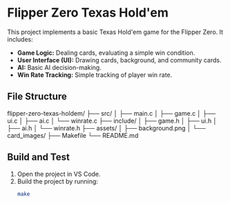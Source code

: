 # Flipper Zero Texas Hold'em

This project implements a basic Texas Hold'em game for the Flipper Zero. It includes:
- **Game Logic:** Dealing cards, evaluating a simple win condition.
- **User Interface (UI):** Drawing cards, background, and community cards.
- **AI:** Basic AI decision-making.
- **Win Rate Tracking:** Simple tracking of player win rate.

## File Structure
flipper-zero-texas-holdem/ ├── src/ │ ├── main.c │ ├── game.c │ ├── ui.c │ ├── ai.c │ └── winrate.c ├── include/ │ ├── game.h │ ├── ui.h │ ├── ai.h │ └── winrate.h ├── assets/ │ ├── background.png │ └── card_images/ ├── Makefile └── README.md

## Build and Test

1. Open the project in VS Code.
2. Build the project by running:
   ```bash
   make
